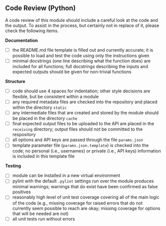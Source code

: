 ## Code Review (Python)

A code review of this module should include a careful look at the code and the
output. To assist in the process, but certainly not in replace of it, please
check the following items.

**Documentation**

- [ ] the README.md file template is filled out and currently accurate; it is
possible to load and test the code using only the instructions given
- [ ] minimal docstrings (one line describing what the function does) are
included for all functions; full docstrings describing the inputs and expected
outputs should be given for non-trivial functions

**Structure**

- [ ] code should use 4 spaces for indentation; other style decisions are
flexible, but be consistent within a module
- [ ] any required metadata files are checked into the repository and placed
within the directory `static`
- [ ] any intermediate files that are created and stored by the module should
be placed in the directory `cache`
- [ ] final expected output files to be uploaded to the API are placed in the
`receiving` directory; output files should not be committed to the respository
- [ ] all options and API keys are passed through the file `params.json`
- [ ] template parameter file (`params.json.template`) is checked into the
code; no personal (i.e., usernames) or private (i.e., API keys) information is
included in this template file

**Testing**

- [ ] module can be installed in a new virtual environment
- [ ] pylint with the default `.pylint` settings run over the module produces
minimal warnings; warnings that do exist have been confirmed as false positives
- [ ] reasonably high level of unit test coverage covering all of the main logic
of the code (e.g., missing coverage for raised errors that do not currently seem
possible to reach are okay; missing coverage for options that will be needed are
not)
- [ ] all unit tests run without errors
